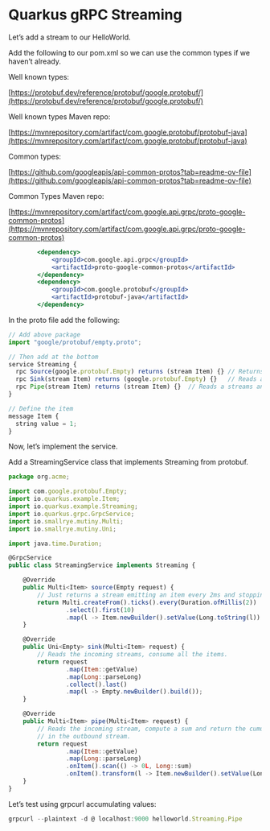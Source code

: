 # Quarkus gRPC Streaming

Let’s add a stream to our HelloWorld.

Add the following to our pom.xml so we can use the common types if we haven’t already.

Well known types:

[https://protobuf.dev/reference/protobuf/google.protobuf/](https://protobuf.dev/reference/protobuf/google.protobuf/)

Well known types Maven repo:

[https://mvnrepository.com/artifact/com.google.protobuf/protobuf-java](https://mvnrepository.com/artifact/com.google.protobuf/protobuf-java)

Common types:

[https://github.com/googleapis/api-common-protos?tab=readme-ov-file](https://github.com/googleapis/api-common-protos?tab=readme-ov-file)

Common Types Maven repo:

[https://mvnrepository.com/artifact/com.google.api.grpc/proto-google-common-protos](https://mvnrepository.com/artifact/com.google.api.grpc/proto-google-common-protos)

```jsx
        <dependency>
            <groupId>com.google.api.grpc</groupId>
            <artifactId>proto-google-common-protos</artifactId>
        </dependency>
        <dependency>
            <groupId>com.google.protobuf</groupId>
            <artifactId>protobuf-java</artifactId>
        </dependency>
```

In the proto file add the following:

```jsx
// Add above package
import "google/protobuf/empty.proto";

// Then add at the bottom
service Streaming {
  rpc Source(google.protobuf.Empty) returns (stream Item) {} // Returns a stream
  rpc Sink(stream Item) returns (google.protobuf.Empty) {}   // Reads a stream
  rpc Pipe(stream Item) returns (stream Item) {}  // Reads a streams and return a streams
}

// Define the item
message Item {
  string value = 1;
}
```

Now, let’s implement the service.

Add a StreamingService class that implements Streaming from protobuf.

```jsx
package org.acme;

import com.google.protobuf.Empty;
import io.quarkus.example.Item;
import io.quarkus.example.Streaming;
import io.quarkus.grpc.GrpcService;
import io.smallrye.mutiny.Multi;
import io.smallrye.mutiny.Uni;

import java.time.Duration;

@GrpcService
public class StreamingService implements Streaming {

    @Override
    public Multi<Item> source(Empty request) {
        // Just returns a stream emitting an item every 2ms and stopping after 10 items.
        return Multi.createFrom().ticks().every(Duration.ofMillis(2))
                .select().first(10)
                .map(l -> Item.newBuilder().setValue(Long.toString(l)).build());
    }

    @Override
    public Uni<Empty> sink(Multi<Item> request) {
        // Reads the incoming streams, consume all the items.
        return request
                .map(Item::getValue)
                .map(Long::parseLong)
                .collect().last()
                .map(l -> Empty.newBuilder().build());
    }

    @Override
    public Multi<Item> pipe(Multi<Item> request) {
        // Reads the incoming stream, compute a sum and return the cumulative results
        // in the outbound stream.
        return request
                .map(Item::getValue)
                .map(Long::parseLong)
                .onItem().scan(() -> 0L, Long::sum)
                .onItem().transform(l -> Item.newBuilder().setValue(Long.toString(l)).build());
    }
}
```

Let’s test using grpcurl accumulating values:

```jsx
grpcurl --plaintext -d @ localhost:9000 helloworld.Streaming.Pipe   
```